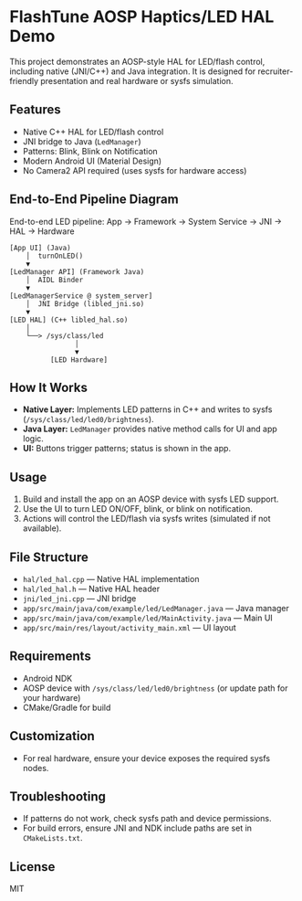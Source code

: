 # FlashTune AOSP Haptics/LED HAL Demo

This project demonstrates an AOSP-style HAL for LED/flash control, including native (JNI/C++) and Java integration. It is designed for recruiter-friendly presentation and real hardware or sysfs simulation.

## Features
- Native C++ HAL for LED/flash control
- JNI bridge to Java (`LedManager`)
- Patterns: Blink, Blink on Notification
- Modern Android UI (Material Design)
- No Camera2 API required (uses sysfs for hardware access)

## End-to-End Pipeline Diagram

End-to-end LED pipeline: App → Framework → System Service → JNI → HAL → Hardware

```
[App UI] (Java)
    │  turnOnLED()
    ▼
[LedManager API] (Framework Java)
    │  AIDL Binder
    ▼
[LedManagerService @ system_server]
    │  JNI Bridge (libled_jni.so)
    ▼
[LED HAL] (C++ libled_hal.so)
    │
    └──> /sys/class/led
                │
                ▼
          [LED Hardware]
```

## How It Works
- **Native Layer:** Implements LED patterns in C++ and writes to sysfs (`/sys/class/led/led0/brightness`).
- **Java Layer:** `LedManager` provides native method calls for UI and app logic.
- **UI:** Buttons trigger patterns; status is shown in the app.

## Usage
1. Build and install the app on an AOSP device with sysfs LED support.
2. Use the UI to turn LED ON/OFF, blink, or blink on notification.
3. Actions will control the LED/flash via sysfs writes (simulated if not available).

## File Structure
- `hal/led_hal.cpp` — Native HAL implementation
- `hal/led_hal.h` — Native HAL header
- `jni/led_jni.cpp` — JNI bridge
- `app/src/main/java/com/example/led/LedManager.java` — Java manager
- `app/src/main/java/com/example/led/MainActivity.java` — Main UI
- `app/src/main/res/layout/activity_main.xml` — UI layout

## Requirements
- Android NDK
- AOSP device with `/sys/class/led/led0/brightness` (or update path for your hardware)
- CMake/Gradle for build

## Customization
- For real hardware, ensure your device exposes the required sysfs nodes.

## Troubleshooting
- If patterns do not work, check sysfs path and device permissions.
- For build errors, ensure JNI and NDK include paths are set in `CMakeLists.txt`.

## License
MIT

